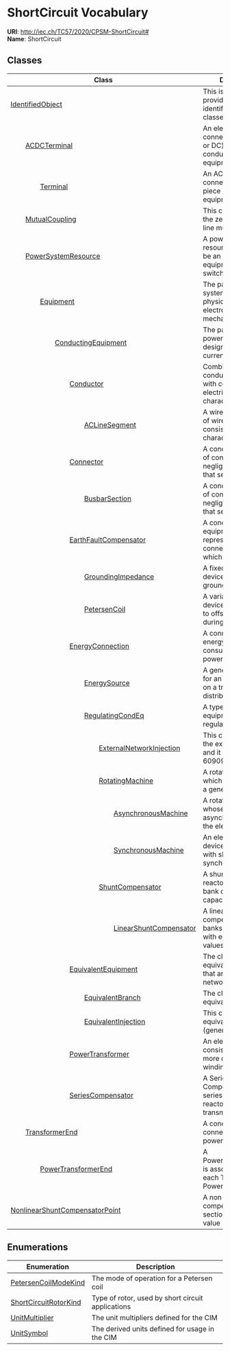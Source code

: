 # ShortCircuit Vocabulary



**URI**: http://iec.ch/TC57/2020/CPSM-ShortCircuit#<br />
**Name**: ShortCircuit



## Classes

| Class | Description |
| --- | --- |
| [IdentifiedObject](IdentifiedObject.md) | This is a root class to provide common identification for all classes needing... |
| &nbsp;&nbsp;&nbsp;&nbsp;&nbsp;&nbsp;&nbsp;&nbsp;[ACDCTerminal](ACDCTerminal.md) | An electrical connection point (AC or DC) to a piece of conducting equipment |
| &nbsp;&nbsp;&nbsp;&nbsp;&nbsp;&nbsp;&nbsp;&nbsp;&nbsp;&nbsp;&nbsp;&nbsp;&nbsp;&nbsp;&nbsp;&nbsp;[Terminal](Terminal.md) | An AC electrical connection point to a piece of conducting equipment |
| &nbsp;&nbsp;&nbsp;&nbsp;&nbsp;&nbsp;&nbsp;&nbsp;[MutualCoupling](MutualCoupling.md) | This class represents the zero sequence line mutual coupling |
| &nbsp;&nbsp;&nbsp;&nbsp;&nbsp;&nbsp;&nbsp;&nbsp;[PowerSystemResource](PowerSystemResource.md) | A power system resource (PSR) can be an item of equipment such as a switch, a... |
| &nbsp;&nbsp;&nbsp;&nbsp;&nbsp;&nbsp;&nbsp;&nbsp;&nbsp;&nbsp;&nbsp;&nbsp;&nbsp;&nbsp;&nbsp;&nbsp;[Equipment](Equipment.md) | The parts of a power system that are physical devices, electronic or mechanic... |
| &nbsp;&nbsp;&nbsp;&nbsp;&nbsp;&nbsp;&nbsp;&nbsp;&nbsp;&nbsp;&nbsp;&nbsp;&nbsp;&nbsp;&nbsp;&nbsp;&nbsp;&nbsp;&nbsp;&nbsp;&nbsp;&nbsp;&nbsp;&nbsp;[ConductingEquipment](ConductingEquipment.md) | The parts of the AC power system that are designed to carry current or that a... |
| &nbsp;&nbsp;&nbsp;&nbsp;&nbsp;&nbsp;&nbsp;&nbsp;&nbsp;&nbsp;&nbsp;&nbsp;&nbsp;&nbsp;&nbsp;&nbsp;&nbsp;&nbsp;&nbsp;&nbsp;&nbsp;&nbsp;&nbsp;&nbsp;&nbsp;&nbsp;&nbsp;&nbsp;&nbsp;&nbsp;&nbsp;&nbsp;[Conductor](Conductor.md) | Combination of conducting material with consistent electrical characteristics... |
| &nbsp;&nbsp;&nbsp;&nbsp;&nbsp;&nbsp;&nbsp;&nbsp;&nbsp;&nbsp;&nbsp;&nbsp;&nbsp;&nbsp;&nbsp;&nbsp;&nbsp;&nbsp;&nbsp;&nbsp;&nbsp;&nbsp;&nbsp;&nbsp;&nbsp;&nbsp;&nbsp;&nbsp;&nbsp;&nbsp;&nbsp;&nbsp;&nbsp;&nbsp;&nbsp;&nbsp;&nbsp;&nbsp;&nbsp;&nbsp;[ACLineSegment](ACLineSegment.md) | A wire or combination of wires, with consistent electrical characteristics, b... |
| &nbsp;&nbsp;&nbsp;&nbsp;&nbsp;&nbsp;&nbsp;&nbsp;&nbsp;&nbsp;&nbsp;&nbsp;&nbsp;&nbsp;&nbsp;&nbsp;&nbsp;&nbsp;&nbsp;&nbsp;&nbsp;&nbsp;&nbsp;&nbsp;&nbsp;&nbsp;&nbsp;&nbsp;&nbsp;&nbsp;&nbsp;&nbsp;[Connector](Connector.md) | A conductor, or group of conductors, with negligible impedance, that serve to... |
| &nbsp;&nbsp;&nbsp;&nbsp;&nbsp;&nbsp;&nbsp;&nbsp;&nbsp;&nbsp;&nbsp;&nbsp;&nbsp;&nbsp;&nbsp;&nbsp;&nbsp;&nbsp;&nbsp;&nbsp;&nbsp;&nbsp;&nbsp;&nbsp;&nbsp;&nbsp;&nbsp;&nbsp;&nbsp;&nbsp;&nbsp;&nbsp;&nbsp;&nbsp;&nbsp;&nbsp;&nbsp;&nbsp;&nbsp;&nbsp;[BusbarSection](BusbarSection.md) | A conductor, or group of conductors, with negligible impedance, that serve to... |
| &nbsp;&nbsp;&nbsp;&nbsp;&nbsp;&nbsp;&nbsp;&nbsp;&nbsp;&nbsp;&nbsp;&nbsp;&nbsp;&nbsp;&nbsp;&nbsp;&nbsp;&nbsp;&nbsp;&nbsp;&nbsp;&nbsp;&nbsp;&nbsp;&nbsp;&nbsp;&nbsp;&nbsp;&nbsp;&nbsp;&nbsp;&nbsp;[EarthFaultCompensator](EarthFaultCompensator.md) | A conducting equipment used to represent a connection to ground which is typi... |
| &nbsp;&nbsp;&nbsp;&nbsp;&nbsp;&nbsp;&nbsp;&nbsp;&nbsp;&nbsp;&nbsp;&nbsp;&nbsp;&nbsp;&nbsp;&nbsp;&nbsp;&nbsp;&nbsp;&nbsp;&nbsp;&nbsp;&nbsp;&nbsp;&nbsp;&nbsp;&nbsp;&nbsp;&nbsp;&nbsp;&nbsp;&nbsp;&nbsp;&nbsp;&nbsp;&nbsp;&nbsp;&nbsp;&nbsp;&nbsp;[GroundingImpedance](GroundingImpedance.md) | A fixed impedance device used for grounding |
| &nbsp;&nbsp;&nbsp;&nbsp;&nbsp;&nbsp;&nbsp;&nbsp;&nbsp;&nbsp;&nbsp;&nbsp;&nbsp;&nbsp;&nbsp;&nbsp;&nbsp;&nbsp;&nbsp;&nbsp;&nbsp;&nbsp;&nbsp;&nbsp;&nbsp;&nbsp;&nbsp;&nbsp;&nbsp;&nbsp;&nbsp;&nbsp;&nbsp;&nbsp;&nbsp;&nbsp;&nbsp;&nbsp;&nbsp;&nbsp;[PetersenCoil](PetersenCoil.md) | A variable impedance device normally used to offset line charging during sing... |
| &nbsp;&nbsp;&nbsp;&nbsp;&nbsp;&nbsp;&nbsp;&nbsp;&nbsp;&nbsp;&nbsp;&nbsp;&nbsp;&nbsp;&nbsp;&nbsp;&nbsp;&nbsp;&nbsp;&nbsp;&nbsp;&nbsp;&nbsp;&nbsp;&nbsp;&nbsp;&nbsp;&nbsp;&nbsp;&nbsp;&nbsp;&nbsp;[EnergyConnection](EnergyConnection.md) | A connection of energy generation or consumption on the power system model |
| &nbsp;&nbsp;&nbsp;&nbsp;&nbsp;&nbsp;&nbsp;&nbsp;&nbsp;&nbsp;&nbsp;&nbsp;&nbsp;&nbsp;&nbsp;&nbsp;&nbsp;&nbsp;&nbsp;&nbsp;&nbsp;&nbsp;&nbsp;&nbsp;&nbsp;&nbsp;&nbsp;&nbsp;&nbsp;&nbsp;&nbsp;&nbsp;&nbsp;&nbsp;&nbsp;&nbsp;&nbsp;&nbsp;&nbsp;&nbsp;[EnergySource](EnergySource.md) | A generic equivalent for an energy supplier on a transmission or distribution... |
| &nbsp;&nbsp;&nbsp;&nbsp;&nbsp;&nbsp;&nbsp;&nbsp;&nbsp;&nbsp;&nbsp;&nbsp;&nbsp;&nbsp;&nbsp;&nbsp;&nbsp;&nbsp;&nbsp;&nbsp;&nbsp;&nbsp;&nbsp;&nbsp;&nbsp;&nbsp;&nbsp;&nbsp;&nbsp;&nbsp;&nbsp;&nbsp;&nbsp;&nbsp;&nbsp;&nbsp;&nbsp;&nbsp;&nbsp;&nbsp;[RegulatingCondEq](RegulatingCondEq.md) | A type of conducting equipment that can regulate a quantity (i |
| &nbsp;&nbsp;&nbsp;&nbsp;&nbsp;&nbsp;&nbsp;&nbsp;&nbsp;&nbsp;&nbsp;&nbsp;&nbsp;&nbsp;&nbsp;&nbsp;&nbsp;&nbsp;&nbsp;&nbsp;&nbsp;&nbsp;&nbsp;&nbsp;&nbsp;&nbsp;&nbsp;&nbsp;&nbsp;&nbsp;&nbsp;&nbsp;&nbsp;&nbsp;&nbsp;&nbsp;&nbsp;&nbsp;&nbsp;&nbsp;&nbsp;&nbsp;&nbsp;&nbsp;&nbsp;&nbsp;&nbsp;&nbsp;[ExternalNetworkInjection](ExternalNetworkInjection.md) | This class represents the external network and it is used for IEC 60909 calcu... |
| &nbsp;&nbsp;&nbsp;&nbsp;&nbsp;&nbsp;&nbsp;&nbsp;&nbsp;&nbsp;&nbsp;&nbsp;&nbsp;&nbsp;&nbsp;&nbsp;&nbsp;&nbsp;&nbsp;&nbsp;&nbsp;&nbsp;&nbsp;&nbsp;&nbsp;&nbsp;&nbsp;&nbsp;&nbsp;&nbsp;&nbsp;&nbsp;&nbsp;&nbsp;&nbsp;&nbsp;&nbsp;&nbsp;&nbsp;&nbsp;&nbsp;&nbsp;&nbsp;&nbsp;&nbsp;&nbsp;&nbsp;&nbsp;[RotatingMachine](RotatingMachine.md) | A rotating machine which may be used as a generator or motor |
| &nbsp;&nbsp;&nbsp;&nbsp;&nbsp;&nbsp;&nbsp;&nbsp;&nbsp;&nbsp;&nbsp;&nbsp;&nbsp;&nbsp;&nbsp;&nbsp;&nbsp;&nbsp;&nbsp;&nbsp;&nbsp;&nbsp;&nbsp;&nbsp;&nbsp;&nbsp;&nbsp;&nbsp;&nbsp;&nbsp;&nbsp;&nbsp;&nbsp;&nbsp;&nbsp;&nbsp;&nbsp;&nbsp;&nbsp;&nbsp;&nbsp;&nbsp;&nbsp;&nbsp;&nbsp;&nbsp;&nbsp;&nbsp;&nbsp;&nbsp;&nbsp;&nbsp;&nbsp;&nbsp;&nbsp;&nbsp;[AsynchronousMachine](AsynchronousMachine.md) | A rotating machine whose shaft rotates asynchronously with the electrical fie... |
| &nbsp;&nbsp;&nbsp;&nbsp;&nbsp;&nbsp;&nbsp;&nbsp;&nbsp;&nbsp;&nbsp;&nbsp;&nbsp;&nbsp;&nbsp;&nbsp;&nbsp;&nbsp;&nbsp;&nbsp;&nbsp;&nbsp;&nbsp;&nbsp;&nbsp;&nbsp;&nbsp;&nbsp;&nbsp;&nbsp;&nbsp;&nbsp;&nbsp;&nbsp;&nbsp;&nbsp;&nbsp;&nbsp;&nbsp;&nbsp;&nbsp;&nbsp;&nbsp;&nbsp;&nbsp;&nbsp;&nbsp;&nbsp;&nbsp;&nbsp;&nbsp;&nbsp;&nbsp;&nbsp;&nbsp;&nbsp;[SynchronousMachine](SynchronousMachine.md) | An electromechanical device that operates with shaft rotating synchronously w... |
| &nbsp;&nbsp;&nbsp;&nbsp;&nbsp;&nbsp;&nbsp;&nbsp;&nbsp;&nbsp;&nbsp;&nbsp;&nbsp;&nbsp;&nbsp;&nbsp;&nbsp;&nbsp;&nbsp;&nbsp;&nbsp;&nbsp;&nbsp;&nbsp;&nbsp;&nbsp;&nbsp;&nbsp;&nbsp;&nbsp;&nbsp;&nbsp;&nbsp;&nbsp;&nbsp;&nbsp;&nbsp;&nbsp;&nbsp;&nbsp;&nbsp;&nbsp;&nbsp;&nbsp;&nbsp;&nbsp;&nbsp;&nbsp;[ShuntCompensator](ShuntCompensator.md) | A shunt capacitor or reactor or switchable bank of shunt capacitors or reacto... |
| &nbsp;&nbsp;&nbsp;&nbsp;&nbsp;&nbsp;&nbsp;&nbsp;&nbsp;&nbsp;&nbsp;&nbsp;&nbsp;&nbsp;&nbsp;&nbsp;&nbsp;&nbsp;&nbsp;&nbsp;&nbsp;&nbsp;&nbsp;&nbsp;&nbsp;&nbsp;&nbsp;&nbsp;&nbsp;&nbsp;&nbsp;&nbsp;&nbsp;&nbsp;&nbsp;&nbsp;&nbsp;&nbsp;&nbsp;&nbsp;&nbsp;&nbsp;&nbsp;&nbsp;&nbsp;&nbsp;&nbsp;&nbsp;&nbsp;&nbsp;&nbsp;&nbsp;&nbsp;&nbsp;&nbsp;&nbsp;[LinearShuntCompensator](LinearShuntCompensator.md) | A linear shunt compensator has banks or sections with equal admittance values |
| &nbsp;&nbsp;&nbsp;&nbsp;&nbsp;&nbsp;&nbsp;&nbsp;&nbsp;&nbsp;&nbsp;&nbsp;&nbsp;&nbsp;&nbsp;&nbsp;&nbsp;&nbsp;&nbsp;&nbsp;&nbsp;&nbsp;&nbsp;&nbsp;&nbsp;&nbsp;&nbsp;&nbsp;&nbsp;&nbsp;&nbsp;&nbsp;[EquivalentEquipment](EquivalentEquipment.md) | The class represents equivalent objects that are the result of a network redu... |
| &nbsp;&nbsp;&nbsp;&nbsp;&nbsp;&nbsp;&nbsp;&nbsp;&nbsp;&nbsp;&nbsp;&nbsp;&nbsp;&nbsp;&nbsp;&nbsp;&nbsp;&nbsp;&nbsp;&nbsp;&nbsp;&nbsp;&nbsp;&nbsp;&nbsp;&nbsp;&nbsp;&nbsp;&nbsp;&nbsp;&nbsp;&nbsp;&nbsp;&nbsp;&nbsp;&nbsp;&nbsp;&nbsp;&nbsp;&nbsp;[EquivalentBranch](EquivalentBranch.md) | The class represents equivalent branches |
| &nbsp;&nbsp;&nbsp;&nbsp;&nbsp;&nbsp;&nbsp;&nbsp;&nbsp;&nbsp;&nbsp;&nbsp;&nbsp;&nbsp;&nbsp;&nbsp;&nbsp;&nbsp;&nbsp;&nbsp;&nbsp;&nbsp;&nbsp;&nbsp;&nbsp;&nbsp;&nbsp;&nbsp;&nbsp;&nbsp;&nbsp;&nbsp;&nbsp;&nbsp;&nbsp;&nbsp;&nbsp;&nbsp;&nbsp;&nbsp;[EquivalentInjection](EquivalentInjection.md) | This class represents equivalent injections (generation or load) |
| &nbsp;&nbsp;&nbsp;&nbsp;&nbsp;&nbsp;&nbsp;&nbsp;&nbsp;&nbsp;&nbsp;&nbsp;&nbsp;&nbsp;&nbsp;&nbsp;&nbsp;&nbsp;&nbsp;&nbsp;&nbsp;&nbsp;&nbsp;&nbsp;&nbsp;&nbsp;&nbsp;&nbsp;&nbsp;&nbsp;&nbsp;&nbsp;[PowerTransformer](PowerTransformer.md) | An electrical device consisting of  two or more coupled windings, with or wit... |
| &nbsp;&nbsp;&nbsp;&nbsp;&nbsp;&nbsp;&nbsp;&nbsp;&nbsp;&nbsp;&nbsp;&nbsp;&nbsp;&nbsp;&nbsp;&nbsp;&nbsp;&nbsp;&nbsp;&nbsp;&nbsp;&nbsp;&nbsp;&nbsp;&nbsp;&nbsp;&nbsp;&nbsp;&nbsp;&nbsp;&nbsp;&nbsp;[SeriesCompensator](SeriesCompensator.md) | A Series Compensator is a series capacitor or reactor or an AC transmission l... |
| &nbsp;&nbsp;&nbsp;&nbsp;&nbsp;&nbsp;&nbsp;&nbsp;[TransformerEnd](TransformerEnd.md) | A conducting connection point of a power transformer |
| &nbsp;&nbsp;&nbsp;&nbsp;&nbsp;&nbsp;&nbsp;&nbsp;&nbsp;&nbsp;&nbsp;&nbsp;&nbsp;&nbsp;&nbsp;&nbsp;[PowerTransformerEnd](PowerTransformerEnd.md) | A PowerTransformerEnd is associated with each Terminal of a PowerTransformer |
| [NonlinearShuntCompensatorPoint](NonlinearShuntCompensatorPoint.md) | A non linear shunt compensator bank or section admittance value |





## Enumerations

| Enumeration | Description |
| --- | --- |
| [PetersenCoilModeKind](PetersenCoilModeKind.md) | The mode of operation for a Petersen coil |
| [ShortCircuitRotorKind](ShortCircuitRotorKind.md) | Type of rotor, used by short circuit applications |
| [UnitMultiplier](UnitMultiplier.md) | The unit multipliers defined for the CIM |
| [UnitSymbol](UnitSymbol.md) | The derived units defined for usage in the CIM |




